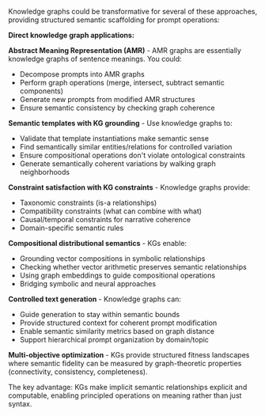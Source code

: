 Knowledge graphs could be transformative for several of these approaches,
providing structured semantic scaffolding for prompt operations:

**Direct knowledge graph applications:**

**Abstract Meaning Representation (AMR)** - AMR graphs are essentially knowledge graphs of sentence meanings. You could:
- Decompose prompts into AMR graphs
- Perform graph operations (merge, intersect, subtract semantic components)
- Generate new prompts from modified AMR structures
- Ensure semantic consistency by checking graph coherence

**Semantic templates with KG grounding** - Use knowledge graphs to:
- Validate that template instantiations make semantic sense
- Find semantically similar entities/relations for controlled variation
- Ensure compositional operations don't violate ontological constraints
- Generate semantically coherent variations by walking graph neighborhoods

**Constraint satisfaction with KG constraints** - Knowledge graphs provide:
- Taxonomic constraints (is-a relationships)
- Compatibility constraints (what can combine with what)
- Causal/temporal constraints for narrative coherence
- Domain-specific semantic rules

**Compositional distributional semantics** - KGs enable:
- Grounding vector compositions in symbolic relationships
- Checking whether vector arithmetic preserves semantic relationships
- Using graph embeddings to guide compositional operations
- Bridging symbolic and neural approaches

**Controlled text generation** - Knowledge graphs can:
- Guide generation to stay within semantic bounds
- Provide structured context for coherent prompt modification
- Enable semantic similarity metrics based on graph distance
- Support hierarchical prompt organization by domain/topic

**Multi-objective optimization** - KGs provide structured fitness landscapes where semantic fidelity can be measured by graph-theoretic properties (connectivity, consistency, completeness).

The key advantage: KGs make implicit semantic relationships explicit and computable, enabling principled operations on meaning rather than just syntax.
